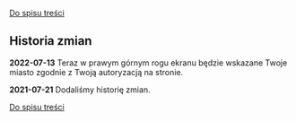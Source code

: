 [Do spisu treści](/service/doc/?cid=folding)
## Historia zmian

**2022-07-13** Teraz w prawym górnym rogu ekranu będzie wskazane Twoje miasto zgodnie z Twoją autoryzacją na stronie.

**2021-07-21** Dodaliśmy historię zmian.


[Do spisu treści](/service/doc/?cid=folding)
